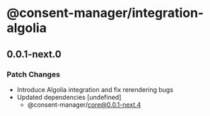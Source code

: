 # @consent-manager/integration-algolia

## 0.0.1-next.0
### Patch Changes

- Introduce Algolia integration and fix rerendering bugs
- Updated dependencies [undefined]
  - @consent-manager/core@0.0.1-next.4
